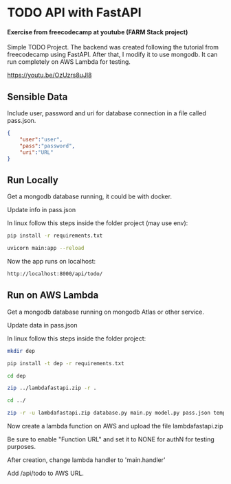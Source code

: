 # TODO API with FastAPI

#### Exercise from freecodecamp at youtube (FARM Stack project)

Simple TODO Project. The backend was created following the tutorial from freecodecamp using FastAPI. After that, I modify it to use mongodb. It can run completely on AWS Lambda for testing.

https://youtu.be/OzUzrs8uJl8




## Sensible Data

Include user, password and uri for database connection in a file called pass.json.

```json
{
    "user":"user",
    "pass":"password",
    "uri":"URL"
}
```


## Run Locally

Get a mongodb database running, it could be with docker.

Update info in pass.json

In linux follow this steps inside the folder project (may use env):

```bash
pip install -r requirements.txt
```
```bash
uvicorn main:app --reload
```

Now the app runs on localhost:
```bash
http://localhost:8000/api/todo/
```


## Run on AWS Lambda

Get a mongodb database running on mongodb Atlas or other service.

Update data in pass.json

In linux follow this steps inside the folder project:

```bash
mkdir dep
```
```bash
pip install -t dep -r requirements.txt
```
```bash
cd dep
```
```bash
zip ../lambdafastapi.zip -r .
```
```bash
cd ../
```
```bash
zip -r -u lambdafastapi.zip database.py main.py model.py pass.json templates/

```

Now create a lambda function on AWS and upload the file lambdafastapi.zip

Be sure to enable "Function URL" and set it to NONE for authN for testing purposes.

After creation, change lambda handler to 'main.handler'

Add /api/todo to AWS URL.

